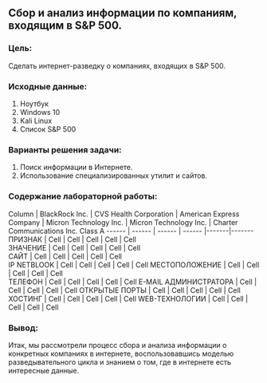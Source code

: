 ## Сбор и анализ информации по компаниям, входящим в S&P 500.
### Цель:
Сделать интернет-разведку о компаниях, входящих в S&P 500.
### Исходные данные:
1. Ноутбук
2. Windows 10
3. Kali Linux
4. Список S&P 500
### Варианты решения задачи:
1. Поиск информации в Интернете.
2. Использование специализированных утилит и сайтов.
### Содержание лабораторной работы:
Column | BlackRock Inc. | CVS Health Corporation | American Express Company | Micron Technology Inc. | Micron Technology Inc. | Charter Communications Inc. Class A
------ | ------ | ------ | ------ |-------|-------
ПРИЗНАК   | Cell   | Cell   | Cell   | Cell  | Cell  
ЗНАЧЕНИЕ   | Cell   | Cell   | Cell   | Cell | Cell   
САЙТ   | Cell   | Cell   | Cell   | Cell  | Cell  
IP NETBLOOK   | Cell   | Cell   | Cell   | Cell   | Cell 
МЕСТОПОЛОЖЕНИЕ   | Cell   | Cell   | Cell   | Cell  | Cell  
ТЕЛЕФОН   | Cell   | Cell   | Cell   | Cell   | Cell 
E-MAIL АДМИНИСТРАТОРА   | Cell   | Cell   | Cell   | Cell   | Cell 
ОТКРЫТЫЕ ПОРТЫ   | Cell   | Cell   | Cell   | Cell  | Cell  
ХОСТИНГ   | Cell   | Cell   | Cell   | Cell   | Cell 
WEB-ТЕХНОЛОГИИ   | Cell   | Cell   | Cell   | Cell  | Cell  
### Вывод:
Итак, мы рассмотрели процесс сбора и анализа информации о конкретных компаниях в интернете, воспользовавшись моделью разведывательного цикла и знанием о том, где в интернете есть интересные данные.
